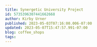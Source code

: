 ```yaml
---
title: Synergetic University Project
id: 5735396307441662668
author: Kirby Urner
published: 2023-05-03T07:16:00.006-07:00
updated: 2023-05-07T15:47:57.991-07:00
blog: coffee_shops
tags: 
---
```


